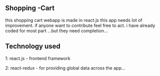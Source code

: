 ## Shopping -Cart 

this shopping cart webapp is made in react.js
this app needs lot of improvement.
if anyone want to contribute feel free to act.
i have  already coded for most part ...but they need completion...

## Technology used

1: react.js - frontend framework 

2: react-redux - for providing global data across the app...
